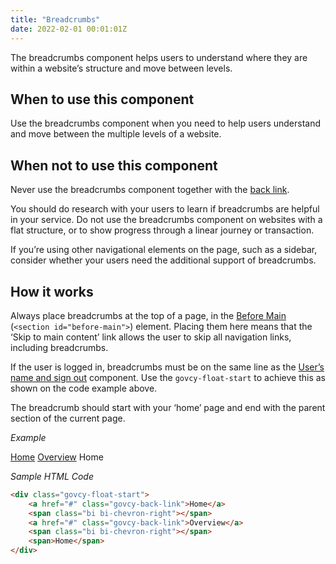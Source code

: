 ```yaml
---
title: "Breadcrumbs"
date: 2022-02-01 00:01:01Z
---
```

The breadcrumbs component helps users to understand where they are within a website’s structure and move between levels.

## When to use this component
Use the breadcrumbs component when you need to help users understand and move between the multiple levels of a website.

## When not to use this component
Never use the breadcrumbs component together with the [back link](../back_link). 

You should do research with your users to learn if breadcrumbs are helpful in your service. Do not use the breadcrumbs component on websites with a flat structure, or to show progress through a linear journey or transaction.

If you’re using other navigational elements on the page, such as a sidebar, consider whether your users need the additional support of breadcrumbs.

## How it works
Always place breadcrumbs at the top of a page, in the [Before Main](../../styles/page_templates) (`<section id="before-main">`) element. Placing them here means that the ‘Skip to main content’ link allows the user to skip all navigation links, including breadcrumbs.

If the user is logged in, breadcrumbs must be on the same line as the [User’s name and sign out](../user_name_and_sign_out) component. Use the `govcy-float-start` to achieve this as shown on the code example above.

The breadcrumb should start with your ‘home’ page and end with the parent section of the current page.

*Example*
<div class="govcy-container govcy-p-4  govcy-br-1 govcy-br-standard govcy-mb-4">
<div class="govcy-container">
        <a href="#" class="govcy-back-link">Home</a>
        <span class="bi bi-chevron-right"></span>
        <a href="#" class="govcy-back-link">Overview</a>
        <span class="bi bi-chevron-right"></span>
        <span>Home</span>
   </div> 
</div>  

*Sample HTML Code*

```html
<div class="govcy-float-start">
	<a href="#" class="govcy-back-link">Home</a>
    <span class="bi bi-chevron-right"></span>
    <a href="#" class="govcy-back-link">Overview</a>
    <span class="bi bi-chevron-right"></span>
    <span>Home</span>
</div>    
```